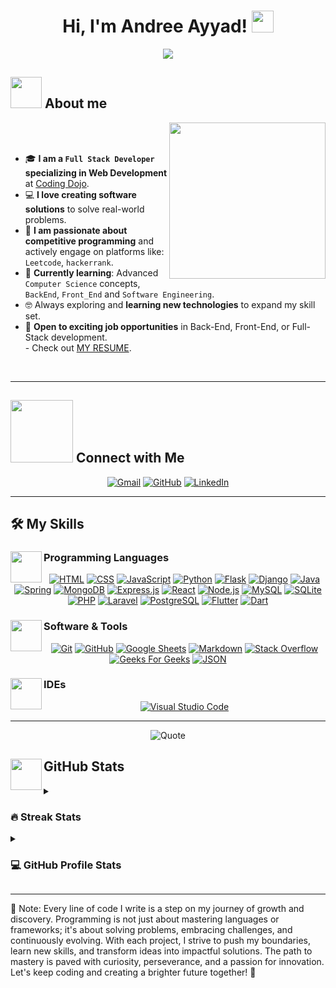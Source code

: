 <h1 align="center">Hi, I'm Andree Ayyad! <img src="https://media.giphy.com/media/hvRJCLFzcasrR4ia7z/giphy.gif" width="35"></h1>

<p align="center">
  <a href="https://github.com/andreeayyad23">
    <img src="https://readme-typing-svg.herokuapp.com?font=Time+New+Roman&color=%2300BFFF&size=25&center=true&vCenter=true&width=800&height=100&lines=Full+Stack+Developer+with+a+Passion+for+Coding;Building+Scalable+and+Intuitive+Applications;Proficient+in+MERN,+Django,+Java+Spring+Boot,+Flutter+%26+Dart,+and+Laravel;Avid+Learner+Exploring+New+Technologies;Transforming+Ideas+into+Impactful+Solutions;Always+Striving+to+Make+a+Difference">
  </a>
</p>

## <picture><img src = "https://github.com/7oSkaaa/7oSkaaa/blob/main/Images/about_me.gif?raw=true" width = 50px></picture> About me

<picture> <img align="right" src="https://github.com/7oSkaaa/7oSkaaa/blob/main/Images/Right_Side.gif?raw=true" width = 250px></picture>

<br><br>

<ul>
  <li>🎓 <strong>I am a <code>Full Stack Developer</code> specializing in Web Development</strong> at <a href="https://www.codingdojo.com" target="_blank">Coding Dojo</a>.</li>
  <li>💻 <strong>I love creating software solutions</strong> to solve real-world problems.</li>
  <li>🌟 <strong>I am passionate about competitive programming</strong> and actively engage on platforms like: <code>Leetcode</code>, <code>hackerrank</code>.</li>
  <li>📘 <strong>Currently learning</strong>: Advanced <code>Computer Science</code> concepts, <code>BackEnd</code>, <code>Front_End</code> and <code>Software Engineering</code>.</li>
  <li>🤓 Always exploring and <strong>learning new technologies</strong> to expand my skill set.</li>
  <li>🚀 <strong>Open to exciting job opportunities</strong> in Back-End, Front-End, or Full-Stack development.<br>
    - Check out <a href="https://drive.google.com/file/d/1n7DcF8tUM55K01v2l7noOvPywzMbAzFV/view?usp=sharing" target="_blank">MY RESUME</a>.
  </li>
</ul>

<br>

---

## <img src="https://github.com/7oSkaaa/7oSkaaa/blob/main/Images/Connect-with-me.gif?raw=true" width="100px"> Connect with Me
<p align="center">
  <a href="mailto:andreh.ayad@gmail.com"><img src="https://img.shields.io/badge/gmail-%23EA4335.svg?style=plastic&logo=gmail&logoColor=white" alt="Gmail"/></a>
  <a href="https://github.com/andreeayyad23"><img src="https://img.shields.io/badge/github-%23181717.svg?style=plastic&logo=github&logoColor=white" alt="GitHub"/></a>
  <a href="https://www.linkedin.com/in/andree-ayad-418459306/"><img src="https://img.shields.io/badge/linkedin-%230A66C2.svg?style=plastic&logo=linkedin&logoColor=white" alt="LinkedIn"/></a>
</p>

---

## 🛠️ My Skills

### <img src="https://github.com/7oSkaaa/7oSkaaa/blob/main/Images/Front_End.gif?raw=true" width="50px" align="left"> Programming Languages

<p align="center">
  <a href="https://developer.mozilla.org/en-US/docs/Web/HTML" target="_blank"><img alt="HTML" src="https://img.shields.io/badge/HTML5%20-%23E34F26.svg?style=plastic&logo=html5&logoColor=white"></a>
  <a href="https://developer.mozilla.org/en-US/docs/Web/CSS" target="_blank"><img alt="CSS" src="https://img.shields.io/badge/CSS3%20-%231572B6.svg?style=plastic&logo=css3&logoColor=white"></a>
  <a href="https://developer.mozilla.org/en-US/docs/Web/JavaScript" target="_blank"><img alt="JavaScript" src="https://img.shields.io/badge/JavaScript%20-%23F7DF1E.svg?style=plastic&logo=javascript&logoColor=black"></a>
  <a href="https://www.python.org" target="_blank"><img alt="Python" src="https://img.shields.io/badge/Python%20-%2314354C.svg?style=plastic&logo=python&logoColor=white"></a>
  <a href="https://flask.palletsprojects.com/" target="_blank"><img alt="Flask" src="https://img.shields.io/badge/Flask%20-%23000000.svg?style=plastic&logo=flask&logoColor=white"></a>
  <a href="https://www.djangoproject.com/" target="_blank"><img alt="Django" src="https://img.shields.io/badge/Django%20-%23092E20.svg?style=plastic&logo=django&logoColor=white"></a>
  <a href="https://www.java.com" target="_blank"><img alt="Java" src="https://img.shields.io/badge/Java-%23007396.svg?style=plastic&logo=java&logoColor=white"></a>
  <a href="https://spring.io/" target="_blank"><img alt="Spring" src="https://img.shields.io/badge/Spring-%236DB33F.svg?style=plastic&logo=spring&logoColor=white"></a>
  <a href="https://www.mongodb.com/" target="_blank"><img alt="MongoDB" src="https://img.shields.io/badge/MongoDB-%2347A248.svg?style=plastic&logo=mongodb&logoColor=white"></a>
  <a href="https://expressjs.com/" target="_blank"><img alt="Express.js" src="https://img.shields.io/badge/Express.js-%23000000.svg?style=plastic&logo=express&logoColor=white"></a>
  <a href="https://react.dev/" target="_blank"><img alt="React" src="https://img.shields.io/badge/React-%2361DAFB.svg?style=plastic&logo=react&logoColor=black"></a>
  <a href="https://nodejs.org/" target="_blank"><img alt="Node.js" src="https://img.shields.io/badge/Node.js-%23339933.svg?style=plastic&logo=node.js&logoColor=white"></a>
  <a href="https://www.mysql.com/" target="_blank"><img alt="MySQL" src="https://img.shields.io/badge/MySQL-%2300758F.svg?style=plastic&logo=mysql&logoColor=white"></a>
  <a href="https://www.sqlite.org/" target="_blank"><img alt="SQLite" src="https://img.shields.io/badge/SQLite-%23003B57.svg?style=plastic&logo=sqlite&logoColor=white"></a>
  <a href="https://www.php.net/" target="_blank"><img alt="PHP" src="https://img.shields.io/badge/PHP-%23777BB4.svg?style=plastic&logo=php&logoColor=white"></a>
  <a href="https://laravel.com/" target="_blank"><img alt="Laravel" src="https://img.shields.io/badge/Laravel-%23FF2D20.svg?style=plastic&logo=laravel&logoColor=white"></a>
  <a href="https://www.postgresql.org/" target="_blank"><img alt="PostgreSQL" src="https://img.shields.io/badge/PostgreSQL-%23336791.svg?style=plastic&logo=postgresql&logoColor=white"></a>
  <a href="https://flutter.dev/" target="_blank"><img alt="Flutter" src="https://img.shields.io/badge/Flutter-%2302569B.svg?style=plastic&logo=flutter&logoColor=white"></a>
  <a href="https://dart.dev/" target="_blank"><img alt="Dart" src="https://img.shields.io/badge/Dart-%230175C2.svg?style=plastic&logo=dart&logoColor=white"></a>
</p>

### <img src="https://github.com/7oSkaaa/7oSkaaa/blob/main/Images/Software_Tools.gif?raw=true" width="50px" align="left"> Software & Tools 

<p align="center">
  <a href="#"><img alt="Git" src="https://img.shields.io/badge/Git%20-%23F05033.svg?style=plastic&logo=git&logoColor=white"></a>
  <a href="#"><img alt="GitHub" src="https://img.shields.io/badge/github-%23181717.svg?style=plastic&logo=github&logoColor=white"></a>
  <a href="#"><img alt="Google Sheets" src="https://img.shields.io/badge/Google%20Sheets%20-%2334A853.svg?style=plastic&logo=google%20sheets&logoColor=white"></a>
  <a href="#"><img alt="Markdown" src="https://img.shields.io/badge/Markdown-000000?style=plastic&logo=markdown&logoColor=white"></a>
  <a href="#"><img alt="Stack Overflow" src="https://img.shields.io/badge/-Stack%20Overflow-FE7A16?style=plastic&logo=stack-overflow&logoColor=white"></a>
  <a href="#"><img alt="Geeks For Geeks" src="https://img.shields.io/badge/geeksforgeeks-%230F9D58.svg?style=plastic&logo=geeksforgeeks&logoColor=white"></a>
  <a href="#"><img alt="JSON" img src="https://img.shields.io/badge/json-%23000000.svg?style=plastic&logo=json&logoColor=white"></a>
</p>

### <img src="https://github.com/7oSkaaa/7oSkaaa/blob/main/Images/IDEs.gif?raw=true" width="50px" align="left"> IDEs 

<p align="center">
  <a href="#"><img alt="Visual Studio Code" src="https://img.shields.io/badge/Visual%20Studio%20Code-0078d7.svg?style=plastic&logo=visual-studio-code&logoColor=white"></a>
</p>

---

<p align="center">
    <img alt="Quote" src="https://quotes-github-readme.vercel.app/api?type=horizontal&theme=tokyonight&animation=grow_out_in&quoteCategory=programming">
</p>

## <img src="https://github.com/7oSkaaa/7oSkaaa/blob/main/Images/Statistics.gif?raw=true" width="50px" align="left"> GitHub Stats

<details>
<summary><h3> 🔥 Streak Stats</h3></summary>

<p align="center">
  <img src="https://github-readme-streak-stats.herokuapp.com/?user=andreeayyad23&theme=tokyonight_duo" alt="Andree Ayyad's Streak Stats" />
</p>

</details>
  
<details>
<summary><h3>💻 GitHub Profile Stats</h3></summary>

<p align="center">
  <a href="https://github.com/andreeayyad23">
    <img src="https://github-readme-stats.vercel.app/api?username=andreeayyad23&show_icons=true&include_all_commits=true&count_private=true&hide_border=true&theme=radical" alt="Andree's GitHub stats" />
  </a>
</p>

<p align="center">
  <a href="https://github.com/andreeayyad23">
    <img src="https://github-readme-streak-stats.herokuapp.com/?user=andreeayyad23&hide_border=true&theme=radical" alt="Andree's GitHub streak stats" />
  </a>
</p>

<p align="center">
  <a href="https://github.com/andreeayyad23">
    <img src="https://github-readme-stats.vercel.app/api/top-langs/?username=andreeayyad23&layout=compact&hide_border=true&theme=radical" alt="Andree's most used languages" />
  </a>
</p>

</details>

---

<p>🌟 Note: Every line of code I write is a step on my journey of growth and discovery. Programming is not just about mastering languages or frameworks; it's about solving problems, embracing challenges, and continuously evolving. With each project, I strive to push my boundaries, learn new skills, and transform ideas into impactful solutions. The path to mastery is paved with curiosity, perseverance, and a passion for innovation. Let's keep coding and creating a brighter future together! 🚀</p>